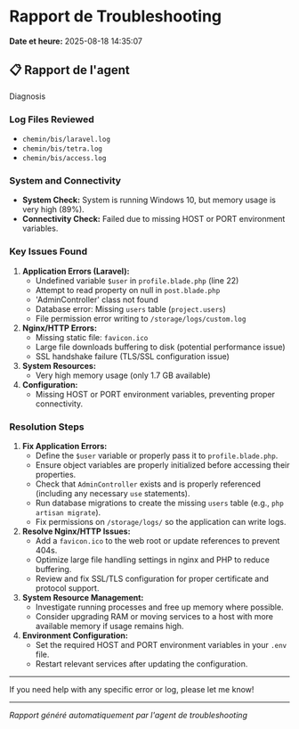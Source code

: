 # Rapport de Troubleshooting

**Date et heure:** 2025-08-18 14:35:07

## 📋 Rapport de l'agent

Diagnosis

### Log Files Reviewed
- `chemin/bis/laravel.log`
- `chemin/bis/tetra.log`
- `chemin/bis/access.log`

### System and Connectivity
- **System Check:** System is running Windows 10, but memory usage is very high (89%).
- **Connectivity Check:** Failed due to missing HOST or PORT environment variables.

### Key Issues Found
1. **Application Errors (Laravel):**
   - Undefined variable `$user` in `profile.blade.php` (line 22)
   - Attempt to read property on null in `post.blade.php`
   - 'AdminController' class not found
   - Database error: Missing `users` table (`project.users`)
   - File permission error writing to `/storage/logs/custom.log`
2. **Nginx/HTTP Errors:**
   - Missing static file: `favicon.ico`
   - Large file downloads buffering to disk (potential performance issue)
   - SSL handshake failure (TLS/SSL configuration issue)
3. **System Resources:**
   - Very high memory usage (only 1.7 GB available)
4. **Configuration:**
   - Missing HOST or PORT environment variables, preventing proper connectivity.

### Resolution Steps
1. **Fix Application Errors:**
   - Define the `$user` variable or properly pass it to `profile.blade.php`.
   - Ensure object variables are properly initialized before accessing their properties.
   - Check that `AdminController` exists and is properly referenced (including any necessary `use` statements).
   - Run database migrations to create the missing `users` table (e.g., `php artisan migrate`).
   - Fix permissions on `/storage/logs/` so the application can write logs.
2. **Resolve Nginx/HTTP Issues:**
   - Add a `favicon.ico` to the web root or update references to prevent 404s.
   - Optimize large file handling settings in nginx and PHP to reduce buffering.
   - Review and fix SSL/TLS configuration for proper certificate and protocol support.
3. **System Resource Management:**
   - Investigate running processes and free up memory where possible.
   - Consider upgrading RAM or moving services to a host with more available memory if usage remains high.
4. **Environment Configuration:**
   - Set the required HOST and PORT environment variables in your `.env` file.
   - Restart relevant services after updating the configuration.

---
If you need help with any specific error or log, please let me know!

---
*Rapport généré automatiquement par l'agent de troubleshooting*
